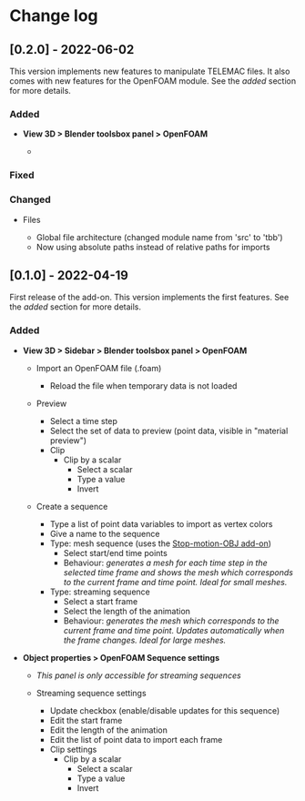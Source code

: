# Change log

## [0.2.0] - 2022-06-02

This version implements new features to manipulate TELEMAC files.
It also comes with new features for the OpenFOAM module. See the *added* section for more details.

### Added

* **View 3D > Blender toolsbox panel > OpenFOAM**

    * 

### Fixed

### Changed

* Files

    * Global file architecture (changed module name from 'src' to 'tbb')
    * Now using absolute paths instead of relative paths for imports
    

## [0.1.0] - 2022-04-19

First release of the add-on. This version implements the first features. See the *added* section for more details.

### Added

* **View 3D > Sidebar > Blender toolsbox panel > OpenFOAM**

    * Import an OpenFOAM file (.foam)
        * Reload the file when temporary data is not loaded

    * Preview
        * Select a time step
        * Select the set of data to preview (point data, visible in "material preview")
        * Clip
            * Clip by a scalar
                * Select a scalar
                * Type a value
                * Invert

    * Create a sequence
        * Type a list of point data variables to import as vertex colors
        * Give a name to the sequence
        * Type: mesh sequence (uses the [Stop-motion-OBJ add-on](https://github.com/neverhood311/Stop-motion-OBJ))
            * Select start/end time points
            * Behaviour: *generates a mesh for each time step in the selected time frame and shows the mesh which corresponds to the current frame and time point. Ideal for small meshes.*
        * Type: streaming sequence
            * Select a start frame
            * Select the length of the animation
            * Behaviour: *generates the mesh which corresponds to the current frame and time point. Updates automatically when the frame changes. Ideal for large meshes.*

* **Object properties > OpenFOAM Sequence settings**

    * *This panel is only accessible for streaming sequences*

    * Streaming sequence settings
        * Update checkbox (enable/disable updates for this sequence)
        * Edit the start frame
        * Edit the length of the animation
        * Edit the list of point data to import each frame
        * Clip settings
            * Clip by a scalar
                * Select a scalar
                * Type a value
                * Invert